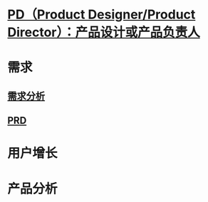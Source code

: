 
# [PD（Product Designer/Product Director）：产品设计或产品负责人](PD.md)

# 需求
## [需求分析](Requirement/Analysis.md)

## [PRD](Requirement/PRD.md)

# 用户增长

# 产品分析